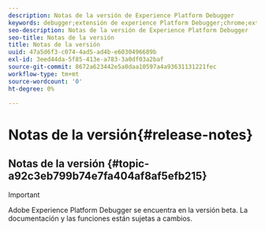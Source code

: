 ```yaml
---
description: Notas de la versión de Experience Platform Debugger
keywords: debugger;extensión de experience Platform Debugger;chrome;extensión;notas de la versión
seo-description: Notas de la versión de Experience Platform Debugger
seo-title: Notas de la versión
title: Notas de la versión
uuid: 47a5d6f3-c074-4ad5-ad4b-e6030496689b
exl-id: 3eed44da-5f85-413e-a783-3a0df03a2baf
source-git-commit: 8672a623442e5a0daa10597a4a93631131221fec
workflow-type: tm+mt
source-wordcount: '0'
ht-degree: 0%

---
```


# Notas de la versión{#release-notes}

## Notas de la versión {#topic-a92c3eb799b74e7fa404af8af5efb215}

>[!IMPORTANT]
>
>Adobe Experience Platform Debugger se encuentra en la versión beta. La documentación y las funciones están sujetas a cambios.
